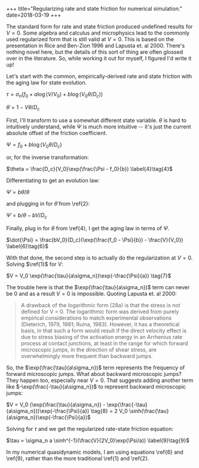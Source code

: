 +++
title="Regularizing rate and state friction for numerical simulation."
date=2018-03-19
+++

The standard form for rate and state friction produced undefined results for $V = 0$. Some algebra and calculus and microphysics lead to the commonly used regularized form that is still valid at $V=0$. This is based on the presentation in Rice and Ben-Zion 1996 and Lapusta et. al 2000. There's nothing novel here, but the details of this sort of thing are often glossed over in the literature. So, while working it out for myself, I figured I'd write it up!

Let's start with the common, empirically-derived rate and state friction with the aging law for state evolution.

$\tau = \sigma_n (f_0 + a \log(V/V_0) + b \log(V_0\theta/D_c)) \label{1}\tag{1}$

$\dot{\theta} = 1 - V\theta / D_c \label{2}\tag{2}$

First, I'll transform to use a somewhat different state variable. $\theta$ is hard to intuitively understand, while $\Psi$ is much more intuitive -- it's just the current absolute offset of the friction coefficient.  

$\Psi = f_0 + b \log(V_0\theta/D_c) \tag{3}$

or, for the inverse transformation:

$\theta = \frac{D_c}{V_0}\exp(\frac{\Psi - f_0}{b}) \label{4}\tag{4}$

Differentiating to get an evolution law:

$\dot{\Psi} = b \dot{\theta}/\theta \tag{5}$

and plugging in for $\dot{\theta}$ from \ref{2}:

$\dot{\Psi} = b/\theta - bV / D_c \tag{5}$

Finally, plug in for $\theta$ from \ref{4}, I get the aging law in terms of $\Psi$.

$\dot{\Psi} = \frac{bV_0}{D_c}(\exp(\frac{f_0 - \Psi}{b}) - \frac{V}{V_0}) \label{6}\tag{6}$

With that done, the second step is to actually do the regularization at $V=0$. Solving $\ref{1}$ for $V$:

$V = V_0 \exp(\frac{\tau}{a\sigma_n})\exp(-\frac{\Psi}{a}) \tag{7}$

The trouble here is that the $\exp(\frac{\tau}{a\sigma_n})$ term can never be 0 and as a result $V=0$ is impossible. Quoting Lapusta et. al 2000:

>A drawback of the logarithmic form (28a) is that the stress is not defined for V = 0. The logarithmic form was derived from purely empirical considerations to match experimental observations (Dieterich, 1979, 1981; Ruina, 1983). However, it has a theoretical basis, in that such a form would result if the direct velocity effect is due to stress biasing of the activation energy in an Arrhenius rate process at contact junctions, at least in the range for which forward microscopic jumps, in the direction of shear stress, are overwhelmingly more frequent than backward jumps.

So, the $\exp(\frac{\tau}{a\sigma_n})$ term represents the frequency of forward microscopic jumps. What about backward microscopic jumps? They happen too, especially near $V=0$. That suggests adding another term like $-\exp(\frac{-\tau}{a\sigma_n})$ to represent backward microscopic jumps:

$V = V_0 (\exp(\frac{\tau}{a\sigma_n}) - \exp(\frac{-\tau}{a\sigma_n}))\exp(-\frac{\Psi}{a}) \tag{8} = 2 V_0 \sinh(\frac{\tau}{a\sigma_n})\exp(-\frac{\Psi}{a})$

Solving for $\tau$ and we get the regularized rate-state friction equation:

$\tau = \sigma_n a \sinh^{-1}(\frac{V}{2V_0}\exp(\Psi/a)) \label{9}\tag{9}$

In my numerical quasidynamic models, I am using equations \ref{6} and \ref{9}, rather than the more traditional \ref{1} and \ref{2}.
